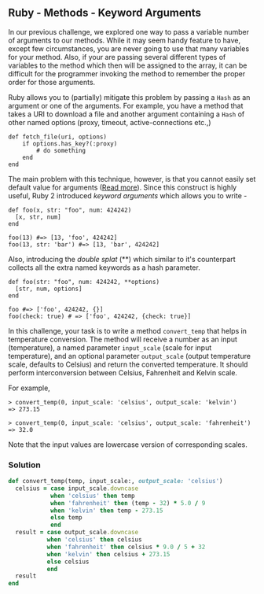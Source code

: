 ## Ruby - Methods - Keyword Arguments

In our previous challenge, we explored one way to pass a variable number of arguments to our methods. While it may seem handy feature to have, except few circumstances, you are never going to use that many variables for your method. Also, if your are passing several different types of variables to the method which then will be assigned to the array, it can be difficult for the programmer invoking the method to remember the proper order for those arguments.

Ruby allows you to (partially) mitigate this problem by passing a `Hash` as an argument or one of the arguments. For example, you have a method that takes a URI to download a file and another argument containing a `Hash` of other named options (proxy, timeout, active-connections etc.,)

```
def fetch_file(uri, options)
    if options.has_key?(:proxy)
        # do something
    end
end
```

The main problem with this technique, however, is that you cannot easily set default value for arguments ([Read more](http://brainspec.com/blog/2012/10/08/keyword-arguments-ruby-2-0/)). Since this construct is highly useful, Ruby 2 introduced _keyword arguments_ which allows you to write -

```
def foo(x, str: "foo", num: 424242)
  [x, str, num]
end
```

```
foo(13) #=> [13, 'foo', 424242]
foo(13, str: 'bar') #=> [13, 'bar', 424242]
```

Also, introducing the _double splat_ (**) which similar to it's counterpart collects all the extra named keywords as a hash parameter.

```
def foo(str: "foo", num: 424242, **options)
  [str, num, options]
end
```

```
foo #=> ['foo', 424242, {}]
foo(check: true) # => ['foo', 424242, {check: true}]
```

In this challenge, your task is to write a method `convert_temp` that helps in temperature conversion. The method will receive a number as an input (temperature), a named parameter `input_scale` (scale for input temperature), and an optional parameter `output_scale` (output temperature scale, defaults to Celsius) and return the converted temperature. It should perform interconversion between Celsius, Fahrenheit and Kelvin scale.

For example,

```
> convert_temp(0, input_scale: 'celsius', output_scale: 'kelvin')
=> 273.15 
```
```
> convert_temp(0, input_scale: 'celsius', output_scale: 'fahrenheit')
=> 32.0
```

Note that the input values are lowercase version of corresponding scales.

### Solution

```ruby
def convert_temp(temp, input_scale:, output_scale: 'celsius')
  celsius = case input_scale.downcase
            when 'celsius' then temp
            when 'fahrenheit' then (temp - 32) * 5.0 / 9
            when 'kelvin' then temp - 273.15
            else temp
            end
  result = case output_scale.downcase
           when 'celsius' then celsius
           when 'fahrenheit' then celsius * 9.0 / 5 + 32
           when 'kelvin' then celsius + 273.15
           else celsius
           end
  result
end
```